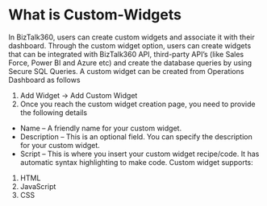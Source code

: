 # What is Custom-Widgets
In BizTalk360, users can create custom widgets and associate it with their dashboard. Through the custom widget option, users can create widgets that can be integrated with BizTalk360 API, third-party API’s (like Sales Force, Power BI and Azure etc) and create the database queries by using Secure SQL Queries.
A custom widget can be created from Operations Dashboard as follows
1.	Add Widget -> Add Custom Widget
2.	Once you reach the custom widget creation page, you need to provide the following details

*	Name – A friendly name for your custom widget.
*	Description – This is an optional field. You can specify the description for your custom widget.
*	Script – This is where you insert your custom widget recipe/code. It has automatic syntax highlighting to make code. Custom widget supports:
1.  HTML
2.  JavaScript
3.  CSS

